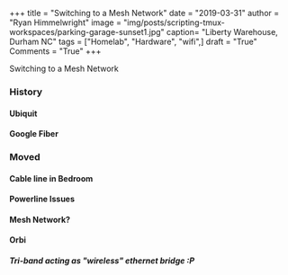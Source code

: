 +++
title  = "Switching to a Mesh Network"
date   = "2019-03-31"
author = "Ryan Himmelwright"
image  = "img/posts/scripting-tmux-workspaces/parking-garage-sunset1.jpg"
caption= "Liberty Warehouse, Durham NC"
tags   = ["Homelab", "Hardware", "wifi",]
draft  = "True"
Comments = "True"
+++

Switching to a Mesh Network

<!--more-->

### History

#### Ubiquit

#### Google Fiber


### Moved

#### Cable line in Bedroom

#### Powerline Issues

#### Mesh Network?

#### Orbi

##### Tri-band acting as "wireless" ethernet bridge :P

